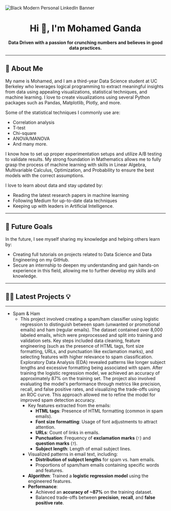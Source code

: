 

![Black Modern Personal LinkedIn Banner](https://github.com/user-attachments/assets/da610194-da5b-44a1-9f2e-7cba66ba1324)

<div align="center">

# Hi 👋, I'm Mohamed Ganda

**Data Driven with a passion for crunching numbers and believes in good data practices.**

</div>



---

## 🔭 About Me  
My name is Mohamed, and I am a third-year Data Science student at UC Berkeley who leverages logical programming to extract meaningful insights from data using appealing visualizations, statistical techniques, and machine learning. I love to create visualizations using several Python packages such as Pandas, Matplotlib, Plotly, and more. 

Some of the statistical techniques I commonly use are:
- Correlation analysis
- T-test
- Chi-square
- ANOVA/MANOVA
- And many more.

I know how to set up proper experimentation setups and utilize A/B testing to validate results. My strong foundation in Mathematics allows me to fully grasp the process of machine learning with skills in Linear Algebra, Multivariable Calculus, Optimization, and Probability to ensure the best models with the correct assumptions.

I love to learn about data and stay updated by:
- Reading the latest research papers in machine learning
- Following Medium for up-to-date data techniques
- Keeping up with leaders in Artificial Intelligence.

---

## 🌟 Future Goals  
In the future, I see myself sharing my knowledge and helping others learn by:
- Creating full tutorials on projects related to Data Science and Data Engineering on my GitHub.
- Secure an internship to deepen my understanding and gain hands-on experience in this field, allowing me to further develop my skills and knowledge.

---
## 👨‍💻 Latest Projects 💡
---

- Spam & Ham
    - This project involved creating a spam/ham classifier using logistic regression to distinguish between spam (unwanted or promotional emails) and ham (regular emails). The dataset contained over 8,000 labeled emails, which were preprocessed and split into training and validation sets. Key steps included data cleaning, feature engineering (such as the presence of HTML tags, font size formatting, URLs, and punctuation like exclamation marks), and selecting features with higher relevance to spam classification. Exploratory Data Analysis (EDA) revealed patterns like longer subject lengths and excessive formatting being associated with spam. After training the logistic regression model, we achieved an accuracy of approximately 87% on the training set.  The project also involved evaluating the model's performance through metrics like precision, recall, and false positive rates, and visualizing the trade-offs using an ROC curve. This approach allowed me to refine the model for improved spam detection accuracy.
      - Key features extracted from the emails:
        - **HTML tags**: Presence of HTML formatting (common in spam emails).
        - **Font size formatting**: Usage of font adjustments to attract attention.
        - **URLs**: Count of links in emails.
        - **Punctuation**: Frequency of **exclamation marks** (`!`) and **question marks** (`?`).
        - **Subject length**: Length of email subject lines.
      - Visualized patterns in email text, including:
        - **Distribution of subject lengths** for spam vs. ham emails.
        - Proportions of spam/ham emails containing specific words and features.
      - **Algorithm**: Trained a **logistic regression model** using the engineered features.
      - **Performance**:
        - Achieved an **accuracy of ~87%** on the training dataset.
        - Balanced trade-offs between **precision**, **recall**, and **false positive rate**.







<!--
**mokindacool/mokindacool** is a ✨ _special_ ✨ repository because its `README.md` (this file) appears on your GitHub profile.

Here are some ideas to get you started:

- 🔭 I’m currently working on ...
- 🌱 I’m currently learning ...
- 👯 I’m looking to collaborate on ...
- 🤔 I’m looking for help with ...
- 💬 Ask me about ...
- 📫 How to reach me: ...
- 😄 Pronouns: ...
- ⚡ Fun fact: ...
-->
